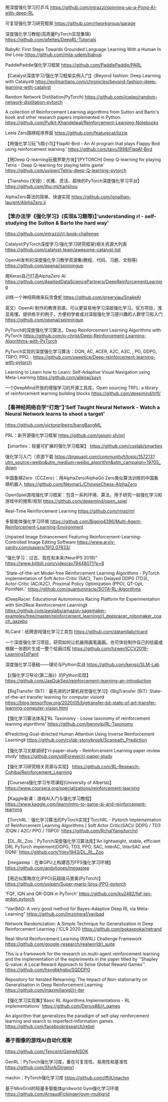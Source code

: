 用深度强化学习打乒乓
https://github.com/mtrazzi/spinning-up-a-Pong-AI-with-deep-RL

可复现强化学习研究框架
https://github.com/rlworkgroup/garage

深度强化学习教程(高质量PyTorch实现集锦)
https://github.com/qfettes/DeepRL-Tutorials

BabyAI: First Steps Towards Grounded Language Learning With a Human In the Loop
https://github.com/mila-udem/babyai

PaddlePaddle强化学习框架
https://github.com/PaddlePaddle/PARL

【Catalyst深度学习/强化学习框架实例入门】《Beyond fashion: Deep Learning with Catalyst》
https://evilmartians.com/chronicles/beyond-fashion-deep-learning-with-catalyst

Random Network Distillation(PyTorch)
https://github.com/jcwleo/random-network-distillation-pytorch

A collection of Reinforcement Learning algorithms from Sutton and Barto's book and other research papers implemented in Python.
https://github.com/Pulkit-Khandelwal/Reinforcement-Learning-Notebooks

Leela Zero围棋程序界面
https://github.com/featurecat/lizzie

【用强化学习玩飞翔小鸟】’FlapAI-Bird - An AI program that plays Flappy Bird using reinforcement learning.'
https://github.com/taivu1998/FlapAI-Bird

【用Deep Q-learning玩俄罗斯方块】’[PYTORCH] Deep Q-learning for playing Tetris - Deep Q-learning for playing tetris game' 
https://github.com/uvipen/Tetris-deep-Q-learning-pytorch

【Tianshou (天授)：优雅、灵活、超快的PyTorch深度强化学习平台】
https://github.com/thu-ml/tianshou

AlphaZero算法的简单、快速实现
https://github.com/jonathan-laurent/AlphaZero.jl

### 【笨办法学《强化学习》(实现&习题等)】’understanding rl - self-studying the Sutton & Barto the hard way' 
https://github.com/mtrazzi/rl-book-challenge

Catalyst(PyTorch深度学习/强化学习研究框架)相关资源大列表
https://github.com/catalyst-team/awesome-catalyst-list

OpenAI发布的深度强化学习教学资源集(教程、代码、习题、文档等)
https://github.com/openai/spinningup

用Keras自己打造AlphaZero AI
https://github.com/AppliedDataSciencePartners/DeepReinforcementLearning

训练一个神经网络来玩贪食蛇
https://github.com/greerviau/SnakeAI

英文）OpenAI 制作的教育资源，可以更容易地学习深层强化学习。官方项目，浅显易懂，提供练手的例子，方便初学者或对深层强化学习感兴趣的人群学习和入门
https://github.com/openai/spinningup

PyTorch的深度强化学习算法，Deep Reinforcement Learning Algorithms with PyTorch
https://github.com/p-christ/Deep-Reinforcement-Learning-Algorithms-with-PyTorch

PyTorch实现的深度强化学习算法：DQN, AC, ACER, A2C, A3C, , PG, DDPG, TRPO, PPO…
https://github.com/sweetice/Deep-reinforcement-learning-with-pytorch

Learning to Learn how to Learn: Self-Adaptive Visual Navigation using Meta-Learning
https://github.com/allenai/savn

一个DeepMind开放的增强学习的开源工具库，Open sourcing TRFL: a library of reinforcement learning building blocks 
https://github.com/deepmind/trfl/

### 【看神经网络自学“打炮”】’Self Taught Neural Network - Watch a Neural Network learns to shoot a target' 
https://github.com/victorqribeiro/bangBangML

PRL：新开源强化学习框架
https://github.com/opium-sh/prl

【smarties：轻量可扩展的强化学习框架】
https://github.com/cselab/smarties

强化学习入门（资源下载
https://bigquant.com/community/t/topic/157213?utm_source=weibo&utm_medium=weibo_algorithm&utm_campaign=19705_down

中国象棋Zero（CCZero）：用AlphaZero/AlphaGo Zero类似算法训练的中国象棋机器人
https://github.com/NeymarL/ChineseChess-AlphaZero

OpenSpiel游戏强化学习框架：包含一系列环境、算法，用于研究一般强化学习和游戏中的搜索/规划
https://github.com/deepmind/open_spiel

Real-Time Reinforcement Learning
https://github.com/rmst/rtrl

多智能体强化学习环境
https://github.com/Bigpig4396/Multi-Agent-Reinforcement-Learning-Environment

Unpaired Image Enhancement Featuring Reinforcement-Learning-Controlled Image Editing Software
https://www.arxiv-vanity.com/papers/1912.07833/

“强化学习：过去、现在和未来(NeurIPS 2019)”
https://www.bilibili.com/video/av79448071?p=8

'State-of-the-art Model-free Reinforcement Learning Algorithms - PyTorch implementation of Soft Actor-Critic (SAC), Twin Delayed DDPG (TD3), Actor-Critic (AC/A2C), Proximal Policy Optimization (PPO), QT-Opt, PointNet..'
https://github.com/quantumiracle/SOTA-RL-Algorithms

《DeepRacer: Educational Autonomous Racing Platform for Experimentation with Sim2Real Reinforcement Learning》
https://github.com/awslabs/amazon-sagemaker-examples/tree/master/reinforcement_learning/rl_deepracer_robomaker_coach_gazebo

RLCard：纸牌游戏强化学习工具包
https://github.com/datamllab/rlcard

一个深度强化学习项目，研究如何让机器用画笔画画。也可体验制作自己的绘画或根据一张图片生成一整个绘画过程
https://github.com/hzwer/ICCV2019-LearningToPaint

深度强化学习基础——理论与Python实战
https://github.com/kengz/SLM-Lab

【《强化学习导论(第二版)》的Python实现】
https://github.com/JaeDukSeo/reinforcement-learning-an-introduction

【BigTransfer (BiT)：最先进的计算机视觉强化学习】《BigTransfer (BiT): State-of-the-art transfer learning for computer vision》
https://blog.tensorflow.org/2020/05/bigtransfer-bit-state-of-art-transfer-learning-computer-vision.html

【强化学习算法体系】’RL Taxonomy - Loose taxonomy of reinforcement learning algorithms'
https://github.com/bennylp/RL-Taxonomy

《Predicting Goal-directed Human Attention Using Inverse Reinforcement Learning》
https://github.com/cvlab-stonybrook/Scanpath_Prediction

【强化学习文献调研】’rl-paper-study - Reinforcement Learning paper review study'
https://github.com/utilForever/rl-paper-study

【强化学习研究相关资源与实现】
https://github.com/RL-Research-Cohiba/Reinforcement_Learning

【Coursera强化学习专项课程(University of Alberta)】
https://www.coursera.org/specializations/reinforcement-learning

【Kaggle新课：游戏AI入门与强化学习教程】
https://www.kaggle.com/learn/intro-to-game-ai-and-reinforcement-learning

【TorchRL：强化学习算法的PyTorch实现】’TorchRL - Pytorch Implementation of Reinforcement Learning Algorithms ( Soft Actor Critic(SAC)/ DDPG / TD3 /DQN / A2C/ PPO / TRPO)' 
https://github.com/RchalYang/torchrl

【DL_RL_Zoo：PyTorch深度强化学习算法库】’An lightweight, stable, efficient DRL PyTorch implement(DDPG, TD3, PPO, SAC, InterAC, InterSAC and DQN)’
https://github.com/Yonv1943/DL_RL_Zoo

【megastep：在单GPU上构建百万FPS强化学习环境】
https://github.com/andyljones/megastep

【用近似策略优化(PPO)玩超级马里奥(PyTorch)】
https://github.com/uvipen/Super-mario-bros-PPO-pytorch

'FQF, IQN and QR-DQN in PyTorch' 
https://github.com/ku2482/fqf-iqn-qrdqn.pytorch

"VariBAD: A very good method for Bayes-Adaptive Deep RL via Meta-Learning" 
https://github.com/lmzintgraf/varibad

Network Randomization: A Simple Technique for Generalization in Deep Reinforcement Learning / ICLR 2020
https://github.com/pokaxpoka/netrand

Real-World Reinforcement Learning (RWRL) Challenge Framework
https://github.com/google-research/realworldrl_suite

This is a framework for the research on multi-agent reinforcement learning and the implementation of the experiments in the paper titled by ''Shapley Q-value: A Local Reward Approach to Solve Global Reward Games''.
https://github.com/hsvgbkhgbv/SQDDPG

Repository for Iterated Relearning: The Impact of Non-stationarity on Generalisation in Deep Reinforcement Learning
https://github.com/maximilianigl/rl-iter

【强化学习实现集】’Basic RL Algorithms Implementations - RL implementations'
https://github.com/Denys88/rl_games

An algorithm that generalizes the paradigm of self-play reinforcement learning and search to imperfect-information games.
https://github.com/facebookresearch/rebel

### 基于图像的游戏AI自动化框架
https://github.com/Tencent/GameAISDK

GenRL：PyTorch强化学习库，重在可复现性、易用性和基准性
https://github.com/SforAiDl/genrl

machin：PyTorch强化学习库
https://github.com/iffiX/machin

基于MiniGrid的轻量多智能体gridworld Gym强化学习环境
https://github.com/ArnaudFickinger/gym-multigrid